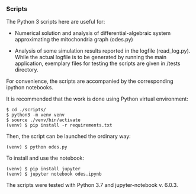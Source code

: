 ### Scripts


The Python 3 scripts here are useful for:

* Numerical solution and analysis of differential-algebraic system approximating the mitochondria graph (odes.py)

* Analysis of some simulation results reported in the logfile (read_log.py).  
While the actual logfile is to be generated by running the main application, exemplary files for testing the scripts are given in /tests directory. 

For convenience, the scripts are accompanied by the corresponding ipython notebooks.

It is recommended that the work is done using Python virtual environment:

`$ cd ./scripts/`  
`$ python3 -m venv venv`  
`$ source ./venv/bin/activate`  
`(venv) $ pip install -r requirements.txt` 

Then, the script can be launched the ordinary way:

`(venv) $ python odes.py`  

To install and use the notebook:
 
`(venv) $ pip install jupyter`  
`(venv) $ jupyter notebook odes.ipynb` 

The scripts were tested with Python 3.7 and jupyter-notebook v. 6.0.3. 
